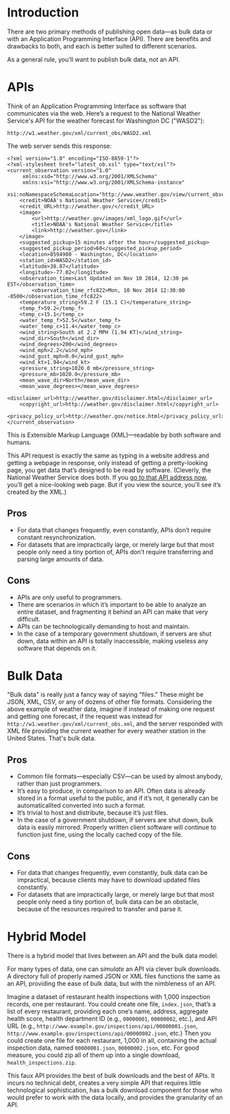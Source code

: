 # Introduction

There are two primary methods of publishing open data—as bulk data or with an Application Programming Interface (API). There are benefits and drawbacks to both, and each is better suited to different scenarios.

As a general rule, you’ll want to publish bulk data, not an API.

# APIs

Think of an Application Programming Interface as software that communicates via the web. Here’s a request to the National Weather Service's API for the weather forecast for Washington DC ("WASD2"):

```
http://w1.weather.gov/xml/current_obs/WASD2.xml
```

The web server sends this response:

```
<?xml version="1.0" encoding="ISO-8859-1"?> 
<?xml-stylesheet href="latest_ob.xsl" type="text/xsl"?>
<current_observation version="1.0"
	 xmlns:xsd="http://www.w3.org/2001/XMLSchema"
	 xmlns:xsi="http://www.w3.org/2001/XMLSchema-instance"
	 xsi:noNamespaceSchemaLocation="http://www.weather.gov/view/current_observation.xsd">
	<credit>NOAA's National Weather Service</credit>
	<credit_URL>http://weather.gov/</credit_URL>
	<image>
		<url>http://weather.gov/images/xml_logo.gif</url>
		<title>NOAA's National Weather Service</title>
		<link>http://weather.gov</link>
	</image>
	<suggested_pickup>15 minutes after the hour</suggested_pickup>
	<suggested_pickup_period>60</suggested_pickup_period>
	<location>8594900 - Washington, DC</location>
	<station_id>WASD2</station_id>
	<latitude>38.87</latitude>
	<longitude>-77.02</longitude>
	<observation_time>Last Updated on Nov 10 2014, 12:30 pm EST</observation_time>
        <observation_time_rfc822>Mon, 10 Nov 2014 12:30:00 -0500</observation_time_rfc822>
	<temperature_string>59.2 F (15.1 C)</temperature_string>
	<temp_f>59.2</temp_f>
	<temp_c>15.1</temp_c>
	<water_temp_f>52.5</water_temp_f>
	<water_temp_c>11.4</water_temp_c>
	<wind_string>South at 2.2 MPH (1.94 KT)</wind_string>
	<wind_dir>South</wind_dir>
	<wind_degrees>200</wind_degrees>
	<wind_mph>2.2</wind_mph>
	<wind_gust_mph>0.0</wind_gust_mph>
	<wind_kt>1.94</wind_kt>
	<pressure_string>1020.0 mb</pressure_string>
	<pressure_mb>1020.0</pressure_mb>
	<mean_wave_dir>North</mean_wave_dir>
	<mean_wave_degrees></mean_wave_degrees>
	<disclaimer_url>http://weather.gov/disclaimer.html</disclaimer_url>
	<copyright_url>http://weather.gov/disclaimer.html</copyright_url>
	<privacy_policy_url>http://weather.gov/notice.html</privacy_policy_url>
</current_observation>
```

This is Extensible Markup Language (XML)—readable by both software and humans.

This API request is exactly the same as typing in a website address and getting a webpage in response, only instead of getting a pretty-looking page, you get data that’s designed to be read by software. (Cleverly, the National Weather Service does both. If you [go to that API address now](http://w1.weather.gov/xml/current_obs/WASD2.xml), you’ll get a nice-looking web page. But if you view the source, you’ll see it’s created by the XML.)

## Pros

* For data that changes frequently, even constantly, APIs don’t require constant resynchronization.
* For datasets that are impractically large, or merely large but that most people only need a tiny portion of, APIs don’t require transferring and parsing large amounts of data.


## Cons

* APIs are only useful to programmers.
* There are scenarios in which it’s important to be able to analyze an entire dataset, and fragmenting it behind an API can make that very difficult.
* APIs can be technologically demanding to host and maintain.
* In the case of a temporary government shutdown, if servers are shut down, data within an API is totally inaccessible, making useless any software that depends on it.


# Bulk Data

"Bulk data" is really just a fancy way of saying "files." These might be JSON, XML, CSV, or any of dozens of other file formats. Considering the above example of weather data, imagine if instead of making one request and getting one forecast, if the request was instead for `http://w1.weather.gov/xml/current_obs.xml`, and the server responded with  XML file providing the current weather for every weather station in the United States. That's bulk data.

## Pros

* Common file formats—especially CSV—can be used by almost anybody, rather than just programmers.
* It’s easy to produce, in comparison to an API. Often data is already stored in a format useful to the public, and if it’s not, it generally can be automaticallted converted into such a format.
* It’s trivial to host and distribute, because it’s just files.
* In the case of a government shutdown, if servers are shut down, bulk data is easily mirrored. Properly written client software will continue to function just fine, using the locally cached copy of the file.

## Cons

* For data that changes frequently, even constantly, bulk data can be impractical, because clients may have to download updated files constantly.
* For datasets that are impractically large, or merely large but that most people only need a tiny portion of, bulk data can be an obstacle, because of the resources required to transfer and parse it.

# Hybrid Model

There is a hybrid model that lives between an API and the bulk data model.

For many types of data, one can _simulate_ an API via clever bulk downloads. A directory full of properly named JSON or XML files functions the same as an API, providing the ease of bulk data, but with the nimbleness of an API.

Imagine a dataset of restaurant health inspections with 1,000 inspection records, one per restaurant. You could create one file, `index.json`, that’s a list of every restaurant, providing each one’s name, address, aggregate health score, health department ID (e.g., `00000001`, `00000002`, etc.), and API URL (e.g., `http://www.example.gov/inspections/api/00000001.json`, `http://www.example.gov/inspections/api/00000002.json`, etc.) Then you could create one file for each restaurant, 1,000 in all, containing the actual inspection data, named `00000001.json`, `00000002.json`, etc. For good measure, you could zip all of them up into a single download, `health_inspections.zip`.

This faux API provides the best of bulk downloads and the best of APIs. It incurs no technical debt, creates a very simple API that requires little technological sophistication, has a bulk download component for those who would prefer to work with the data locally, and provides the granularity of an API.
